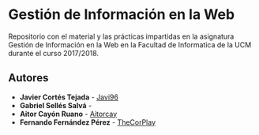 # Gestión de Información en la Web
Repositorio con el material y las prácticas impartidas en la asignatura Gestión de Información en la Web en la Facultad de Informatica de la UCM durante el curso 2017/2018.

## Autores
* **Javier Cortés Tejada** - [Javi96](https://github.com/Javi96)
* **Gabriel Sellés Salvá** - 
* **Aitor Cayón Ruano** - [Aitorcay](https://github.com/Aitorcay)
* **Fernando Fernández Pérez** - [TheCorPlay](https://github.com/TheCorPlay)
